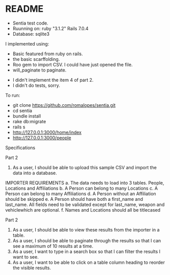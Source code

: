# README

* Sentia test code.
* Ruunning on:
   ruby "3.1.2"
   Rails 7.0.4
* Database: sqlite3


I implemented using:
 - Basic featured from ruby on rails.
 - the basic scarffolding.
 - Roo gem to import CSV.  I could have just opened the file.
 - will_paginate to paginate.
* I didn't implement the item 4 of part 2.
* I didn't do tests, sorry.

To run:
  - git clone https://github.com/romalopes/sentia.git
  - cd sentia
  - bundle install
  - rake db:migrate
  - rails s
  - http://127.0.0.1:3000/home/index
  - http://127.0.0.1:3000/people 


Specifications

Part 2
1. As a user, I should be able to upload this sample CSV and import the data into a database.
  
IMPORTER REQUIREMENTS
a. The data needs to load into 3 tables. People, Locations and Affiliations
b. A Person can belong to many Locations
c. A Person can belong to many Affiliations
d. A Person without an Affiliation should be skipped
e. A Person should have both a first_name and last_name. All fields need to be validated except for last_name, weapon and vehiclewhich are optional.
f. Names and Locations should all be titlecased

Part 2
1. As a user, I should be able to view these results from the importer in a table.
2. As a user, I should be able to paginate through the results so that I can see a maximum of 10 results at a time.
3. As a user, I want to type in a search box so that I can filter the results I want to see.
4. As a user, I want to be able to click on a table column heading to reorder the visible results.



